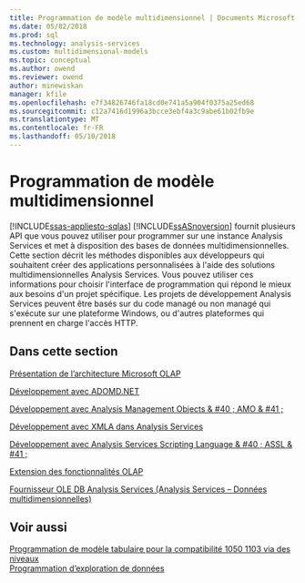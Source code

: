 ```yaml
---
title: Programmation de modèle multidimensionnel | Documents Microsoft
ms.date: 05/02/2018
ms.prod: sql
ms.technology: analysis-services
ms.custom: multidimensional-models
ms.topic: conceptual
ms.author: owend
ms.reviewer: owend
author: minewiskan
manager: kfile
ms.openlocfilehash: e7f34826746fa18cd0e741a5a904f0375a25ed68
ms.sourcegitcommit: c12a7416d1996a3bcce3ebf4a3c9abe61b02fb9e
ms.translationtype: MT
ms.contentlocale: fr-FR
ms.lasthandoff: 05/10/2018
---
```

# <a name="multidimensional-model-programming"></a>Programmation de modèle multidimensionnel
[!INCLUDE[ssas-appliesto-sqlas](../../includes/ssas-appliesto-sqlas.md)]
  [!INCLUDE[ssASnoversion](../../includes/ssasnoversion-md.md)] fournit plusieurs API que vous pouvez utiliser pour programmer sur une instance Analysis Services et met à disposition des bases de données multidimensionnelles. Cette section décrit les méthodes disponibles aux développeurs qui souhaitent créer des applications personnalisées à l'aide des solutions multidimensionnelles Analysis Services. Vous pouvez utiliser ces informations pour choisir l'interface de programmation qui répond le mieux aux besoins d'un projet spécifique. Les projets de développement Analysis Services peuvent être basés sur du code managé ou non managé qui s'exécute sur une plateforme Windows, ou d'autres plateformes qui prennent en charge l'accès HTTP.  
  
## <a name="in-this-section"></a>Dans cette section  
 [Présentation de l’architecture Microsoft OLAP](../../analysis-services/multidimensional-models/olap-physical/understanding-microsoft-olap-architecture.md)  
  
 [Développement avec ADOMD.NET](../../analysis-services/multidimensional-models/adomd-net/developing-with-adomd-net.md)  
  
 [Développement avec Analysis Management Objects & #40 ; AMO & #41 ;](../../analysis-services/multidimensional-models/analysis-management-objects/developing-with-analysis-management-objects-amo.md)  
  
 [Développement avec XMLA dans Analysis Services](../../analysis-services/multidimensional-models-scripting-language-assl-xmla/developing-with-xmla-in-analysis-services.md)  
  
 [Développement avec Analysis Services Scripting Language & #40 ; ASSL & #41 ;](../../analysis-services/multidimensional-models/scripting-language-assl/developing-with-analysis-services-scripting-language-assl.md)  
  
 [Extension des fonctionnalités OLAP](../../analysis-services/multidimensional-models/extending-olap/extending-olap-functionality.md)  
  
 [Fournisseur OLE DB Analysis Services &#40;Analysis Services – Données multidimensionnelles&#41;](http://msdn.microsoft.com/library/cdeecd50-1d91-4162-a4a2-01c7799b02a8)  
  
## <a name="see-also"></a>Voir aussi  
 [Programmation de modèle tabulaire pour la compatibilité 1050 1103 via des niveaux](../../analysis-services/tabular-model-programming-compatibility-levels-1050-1103/tabular-model-programming-for-compatibility-levels-1050-through-1103.md)   
 [Programmation d’exploration de données](../../analysis-services/data-mining-programming.md)  
  
  
